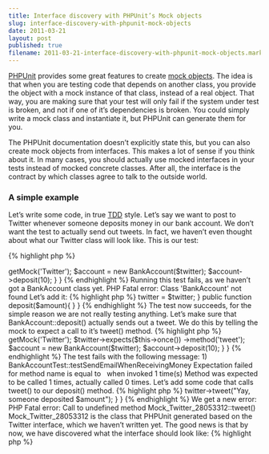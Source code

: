 ```yaml
---
title: Interface discovery with PHPUnit’s Mock objects
slug: interface-discovery-with-phpunit-mock-objects
date: 2011-03-21
layout: post
published: true
filename: 2011-03-21-interface-discovery-with-phpunit-mock-objects.markdown
---
```

<!-- *********************************************************************
**                                                                      **
** To add a comment, scroll to the bottom and use the comment template. **
** Then save the file and send me a pull request.                       **
**                                                                      **
***********************************************************************-->

[PHPUnit](https://github.com/sebastianbergmann/phpunit/) provides some great features to create [mock objects](http://en.wikipedia.org/wiki/Mock_object). The idea is that when you are testing code that depends on another class, you provide the object with a mock instance of that class, instead of a real object. That way, you are making sure that your test will only fail if the system under test is broken, and not if one of it’s dependencies is broken. You could simply write a mock class and instantiate it, but PHPUnit can generate them for you.

The PHPUnit documentation doesn’t explicitly state this, but you can also create mock objects from interfaces. This makes a lot of sense if you think about it. In many cases, you should actually use mocked interfaces in your tests instead of mocked concrete classes. After all, the interface is the contract by which classes agree to talk to the outside world.

### A simple example

Let’s write some code, in true [TDD](http://en.wikipedia.org/wiki/Test-driven_development) style. Let’s say we want to post to Twitter whenever someone deposits money in our bank account. We don’t want the test to actually send out tweets. In fact, we haven’t even thought about what our Twitter class will look like. This is our test:

{% highlight php %}
<?php
class BankAccountTest extends PHPUnit_Framework_TestCase
{
  public function testSendEmailWhenReceivingMoney()
  {
    $twitter = $this->getMock('Twitter');
    $account = new BankAccount($twitter);
    $account->deposit(10);
  }
}
{% endhighlight %}

Running this test fails, as we haven’t got a BankAccount class yet.


    PHP Fatal error:  Class 'BankAccount' not found

Let’s add it:

{% highlight php %}
<?php
class BankAccount
{
  private $twitter;
  public function __construct(Twitter $twitter)
  {
    $this->twitter = $twitter;
  }
  public function deposit($amount){
  }
}
{% endhighlight %}

The test now succeeds, for the simple reason we are not really testing anything. Let’s make sure that BankAccount::deposit() actually sends out a tweet. We do this by telling the mock to expect a call to it’s tweet() method.

{% highlight php %}
<?php
class BankAccountTest extends PHPUnit_Framework_TestCase
{
  public function testSendEmailWhenReceivingMoney()
  {
    $twitter = $this->getMock('Twitter');
    $twitter->expects($this->once())
      ->method('tweet');
    $account = new BankAccount($twitter);
    $account->deposit(10);
  }
}
{% endhighlight %}

The test fails with the following message:


    1) BankAccountTest::testSendEmailWhenReceivingMoney
    Expectation failed for method name is equal to <string:tweet> 
    when invoked 1 time(s)
    Method was expected to be called 1 times, actually called 0 times.

Let’s add some code that calls tweet() to our deposit() method.

{% highlight php %}
<?php
class BankAccount
{
  // ...
  public function deposit($amount)
  {
    $this->twitter->tweet("Yay, someone deposited $amount");
  }
}
{% endhighlight %}

We get a new error:

    PHP Fatal error:
    Call to undefined method Mock_Twitter_28053312::tweet()

Mock_Twitter_28053312 is the class that PHPUnit generated based on the Twitter interface, which we haven’t written yet. The good news is that by now, we have discovered what the interface should look like:

{% highlight php %}
<?php
interface Twitter
{
  function tweet($message);
}
{% endhighlight %}

### Conclusion

The whole point of this technique, is that we have now written BankAccount, without worrying how our Twitter implementation will work. In the process, we discovered that we will need an implementation of a Twitter interface, and we discovered what that interface looks like.

Later on, we probably build a RESTfulTwitter implements Twitter, which would post messages using the Twitter REST API. If we had build the Twitter implementation first, we’d probably would have been tempted to add all kinds of features that we thought we might need. Instead of that, we discovered what we actually needed. Our test proves that our code adheres to [YAGNI](http://en.wikipedia.org/wiki/You_ain't_gonna_need_it).


## Comments

<!-- To add a comment, copy this template:

### [YOUR NAME](YOUR URL) - YYY/MM/DD
YOUR COMMENT TEXT HERE....

-->
